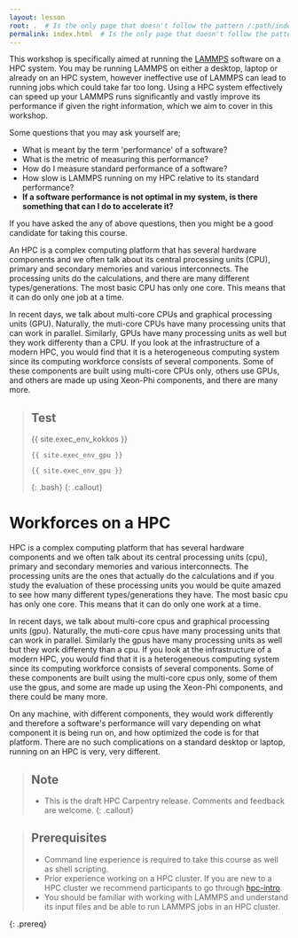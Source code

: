```yaml
---
layout: lesson
root: .  # Is the only page that doesn't follow the pattern /:path/index.html
permalink: index.html  # Is the only page that doesn't follow the pattern /:path/index.html
---
```


This workshop is specifically aimed at running the [LAMMPS](https://lammps.sandia.gov/) software on a HPC system. You may be running LAMMPS on either a desktop, laptop or already on an HPC system, however ineffective use of LAMMPS can lead to running jobs which could take far too long. Using a HPC system effectively can speed up your LAMMPS runs significantly and vastly improve its performance if given the right information, which we aim to cover in this workshop.

Some questions that you may ask yourself are;

* What is meant by the term 'performance' of a software?
* What is the metric of measuring this performance?
* How do I measure standard performance of a software?
* How slow is LAMMPS running on my HPC relative to its standard performance?
* **If a software performance is not optimal in my system, is there something that can I do to accelerate it?**

If you have asked the any of above questions, then you might be a good candidate for taking this course.

An HPC is a complex computing platform that has several hardware components and we often talk about its central processing units (CPU), primary and secondary memories and various interconnects. The processing units do the calculations, and there are many different types/generations. The most basic CPU has only one core. This means that it can do only one job at a time.

In recent days, we talk about multi-core CPUs and graphical processing units (GPU). Naturally, the muti-core CPUs have many processing units that can work in parallel. Similarly, GPUs have many processing units as well but they work differenty than a CPU. If you look at the infrastructure of a modern HPC, you would find that it is a heterogeneous computing system since its computing workforce consists of several components.  Some of these components are built using multi-core CPUs only, others use GPUs, and others are made up using Xeon-Phi components, and there are many more.

> ## Test
> {{ site.exec_env_kokkos }}
> 
> `{{ site.exec_env_gpu }}`
> 
> ```
> {{ site.exec_env_gpu }}
> ```
> {: .bash}
{: .callout}

# Workforces on a HPC
HPC is a complex computing platform that has several hardware components and we often talk about its central processing units (cpu), primary and secondary memories and various interconnects. The processing units are the ones that actually do the calculations and if you study the evaluation of these processing units you would be quite amazed to see how many different types/generations they have. The most basic cpu has only one core. This means that it can do only one work at a time.

In recent days, we talk about multi-core cpus and graphical processing units (gpu). Naturally, the muti-core cpus have many processing units that can work in parallel. Similarly the gpus have many processing units as well but they work differenty than a cpu. If you look at the infrastructure of a modern HPC, you would find that it is a heterogeneous computing system since its computing workforce consists of several components.  Some of these components are built using the multi-core cpus only, some of them use the gpus, and some are made up using the Xeon-Phi components, and there could be many more.

On any machine, with different components, they would work differently and therefore a software's performance will vary depending on what component it is being run on, and how optimized the code is for that platform. There are no such complications on a standard desktop or laptop, running on an HPC is very, very different.  

> ## Note
> 
> - This is the draft HPC Carpentry release. Comments and feedback are welcome.
{: .callout}

> ## Prerequisites
>
> - Command line experience is required to take this course as well as shell scripting.
> - Prior experience working on a HPC cluster. If you are new to a HPC cluster we recommend participants to go through [hpc-intro](https://hpc-carpentry.github.io/hpc-intro/).
> - You should be familiar with working with LAMMPS and understand its input files and be able to run LAMMPS jobs in an HPC cluster.
>
{: .prereq}
